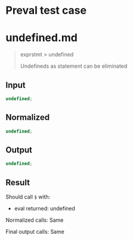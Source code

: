 # Preval test case

# undefined.md

> exprstmt > undefined
>
> Undefineds as statement can be eliminated

## Input

`````js filename=intro
undefined;
`````

## Normalized

`````js filename=intro
undefined;
`````

## Output

`````js filename=intro
undefined;
`````

## Result

Should call `$` with:
 - eval returned: undefined

Normalized calls: Same

Final output calls: Same
